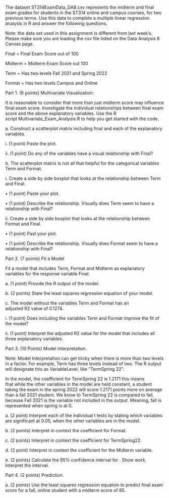 The dataset ST314ExamData_DA8.csv represents the midterm and final exam grades for students in the ST314 online and campus courses, for two previous terms. Use this data to complete a multiple linear regression analysis in R and answer the following questions.   
  
Note: the data set used in this assignment is different from last week’s. Please make sure you are loading the csv file listed on the Data Analysis 8 Canvas page. 

Final = Final Exam Score out of 100

Midterm = Midterm Exam Score out 100

Term = Has two levels Fall 2021 and Spring 2022

Format = Has two levels Campus and Online 

Part 1. (6 points) Multivariate Visualization:

It is reasonable to consider that more than just midterm score may influence final exam score. Investigate the individual relationships between final exam score and the above explanatory variables. Use the R script Multivariate_Exam_Analysis.R to help you get started with the code. 

a. Construct a scatterplot matrix including final and each of the explanatory variables. 

i. (1 point) Paste the plot. 

ii. (1 point) Do any of the variables have a visual relationship with Final?  

b. The scatterplot matrix is not all that helpful for the categorical variables Term and Format. 

i. Create a side by side boxplot that looks at the relationship between Term and Final. 

• (1 point) Paste your plot. 

• (1 point) Describe the relationship. Visually does Term seem to have a relationship with Final?  

ii. Create a side by side boxplot that looks at the relationship between Format and Final. 

• (1 point) Past your plot. 

• (1 point) Describe the relationship. Visually does Format seem to have a relationship with Final?  

Part 2. (7 points) Fit a Model 

Fit a model that includes Term, Format and Midterm as explanatory variables for the response variable Final.    

a. (1 point) Provide the R output of the model.

b. (2 points) State the least squares regression equation of your model.

c. The model without the variables Term and Format has an adjusted R2 value of 0.1274.

i. (1 point) Does including the variables Term and Format improve the fit of the model? 

ii. (1 point) Interpret the adjusted R2 value for the model that includes all three explanatory variables. 

Part 3. (10 Points) Model interpretation.

Note: Model Interpretation can get tricky when there is more than two levels in a factor. For example, Term has three levels instead of two. The R output will designate this as VariableLevel, like “TermSpring 22”. 

In the model, the coefficient for TermSpring 22 is 1.2171 this means that while the other variables in the model are held constant, a student taking the exam in the spring 2022 will score 1.2171 points more on average than a fall 2021 student. We know to TermSpring 22 is compared to fall, because Fall 2021 is the variable not included in the output. Meaning, fall is represented when spring is at 0. 

a. (2 point) Interpret each of the individual t tests by stating which variables are significant at 0.05, when the other variables are in the model.  

b. (2 points) Interpret in context the coefficient for Format.  

c. (2 points) Interpret in context the coefficient for TermSpring22.  

d. (2 point) Interpret in context the coefficient for the Midterm variable.

e. (2 points) Calculate the 95% confidence interval for . Show work. Interpret the interval.

Part 4. (2 points) Prediction. 

a. (2 points) Use the least squares regression equation to predict final exam score for a fall, online student with a midterm score of 85.